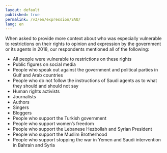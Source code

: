 ```yaml
---
layout: default
published: true
permalink: /v3/en/expression/SAU/
lang: en
---
```


When asked to provide more context about who was especially vulnerable to restrictions on their rights to opinion and expression by the government or its agents in 2018, our respondents mentioned all of the following:
-	All people were vulnerable to restrictions on these rights
-	Public figures on social media
-	People who speak out against the government and political parties in Gulf and Arab countries
-	People who do not follow the instructions of Saudi agents as to what they should and should not say
-	Human rights activists
-	Journalists
-	Authors
-	Singers
-	Bloggers
-	People who support the Turkish government
-	People who support women’s freedom
-	People who support the Lebanese Hezbollah and Syrian President
-	People who support the Muslim Brotherhood
-	People who support stopping the war in Yemen and Saudi intervention in Bahrain and Syria


